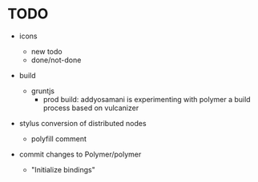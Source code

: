 TODO
====

- icons
  - new todo
  - done/not-done

- build
  - gruntjs
    - prod build: addyosamani is experimenting with polymer a build process based on vulcanizer

- stylus conversion of distributed nodes
  - polyfill comment


- commit changes to Polymer/polymer
  - "Initialize bindings"